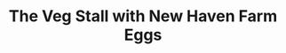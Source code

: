 ---
title: "The Veg Stall with New Haven Farm Eggs"
url: /grimsby/the-veg-stall-with-new-haven-farm-eggs/
shop: greengrocer
---